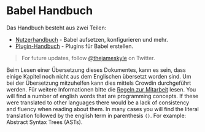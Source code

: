 # Babel Handbuch

Das Handbuch besteht aus zwei Teilen:

  * [Nutzerhandbuch](user-handbook.md) - Babel aufsetzen, konfigurieren und mehr.
  * [Plugin-Handbuch](plugin-handbook.md) - Plugins für Babel erstellen.

> For future updates, follow [@thejameskyle](https://twitter.com/thejameskyle) on Twitter.

Beim Lesen einer Übersetzung dieses Dokumentes, kann es sein, dass einige Kapitel noch nicht aus dem Englischen übersetzt worden sind. Um bei der Übersetzung mitzuhelfen kann dies mittels Crowdin durchgeführt werden. Für weitere Informationen bitte die [Regeln zur Mitarbeit](/CONTRIBUTING.md) lesen. You will find a number of english words that are programming concepts. If these were translated to other languages there would be a lack of consistency and fluency when reading about them. In many cases you will find the literal translation followed by the english term in parenthesis `()`. For example: Abstract Syntax Trees (ASTs).